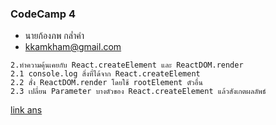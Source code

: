 ### CodeCamp 4

- นายก้องภพ กล่ำคำ
- kkamkham@gmail.com

```
2.ทำความคุ้นเคยกับ React.createElement และ ReactDOM.render
2.1 console.log สิ่งที่ได้จาก React.createElement
2.2 สั่ง ReactDOM.render โดยใช้ rootElement ตัวอื่น
2.3 เปลี่ยน Parameter บางตัวของ React.createElement แล้วสังเกตผลลัพธ์

```
[link ans](https://codepen.io/koal4z/pen/GRgLZxO?editors=1111)